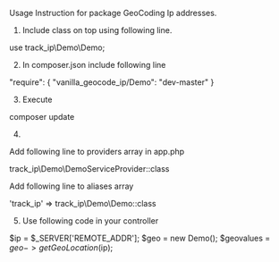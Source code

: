 Usage Instruction for package GeoCoding Ip addresses.

1. Include class on top using following line.

use track_ip\Demo\Demo;

2. In composer.json include following line

"require": {
     "vanilla_geocode_ip/Demo": "dev-master"
}

3. Execute

composer update

4. 

Add following line to providers array in app.php

track_ip\Demo\DemoServiceProvider::class

Add following line to aliases array

'track_ip' => track_ip\Demo\Demo::class

5. Use following code in your controller

$ip = $_SERVER['REMOTE_ADDR'];
$geo = new Demo();
$geovalues = $geo->getGeoLocation($ip);




